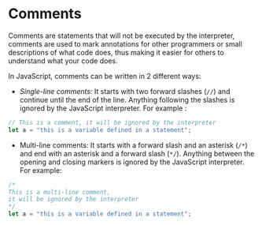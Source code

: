 # Comments

Comments are statements that will not be executed by the interpreter, comments are used to mark annotations for other programmers or small descriptions of what code does, thus making it easier for others to understand what your code does.

In JavaScript, comments can be written in 2 different ways:

* _Single-line comments_: It starts with two forward slashes (`//`) and continue until the end of the line. Anything following the slashes is ignored by the JavaScript interpreter. For example :&#x20;

```javascript
// This is a comment, it will be ignored by the interpreter
let a = "this is a variable defined in a statement";
```

* Multi-line comments: It starts with a forward slash and an asterisk (`/*`) and end with an asterisk and a forward slash (`*/`). Anything between the opening and closing markers is ignored by the JavaScript interpreter. For example:

```javascript
/*
This is a multi-line comment,
it will be ignored by the interpreter
*/
let a = "this is a variable defined in a statement";
```
